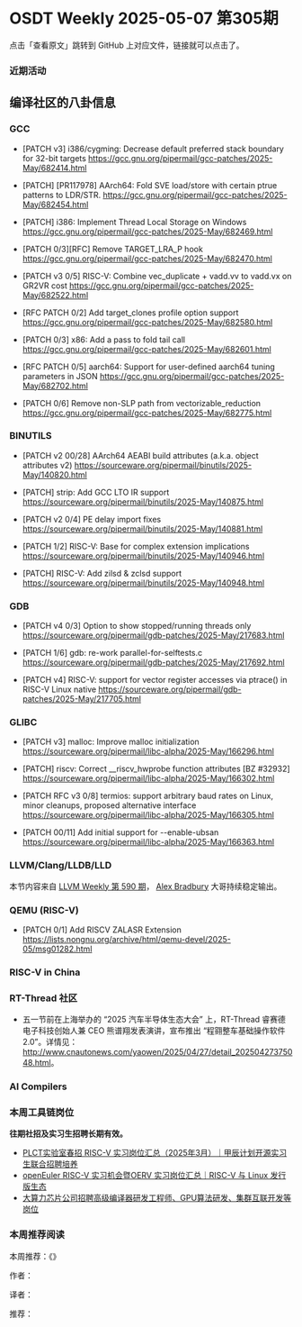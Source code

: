 # OSDT Weekly 2025-05-07 第305期

点击「查看原文」跳转到 GitHub 上对应文件，链接就可以点击了。

### 近期活动

## 编译社区的八卦信息

### GCC

- [PATCH v3] i386/cygming: Decrease default preferred stack boundary for 32-bit targets
  https://gcc.gnu.org/pipermail/gcc-patches/2025-May/682414.html

- [PATCH] [PR117978] AArch64: Fold SVE load/store with certain ptrue patterns to LDR/STR.
  https://gcc.gnu.org/pipermail/gcc-patches/2025-May/682454.html

- [PATCH] i386: Implement Thread Local Storage on Windows
  https://gcc.gnu.org/pipermail/gcc-patches/2025-May/682469.html

- [PATCH 0/3][RFC] Remove TARGET_LRA_P hook
  https://gcc.gnu.org/pipermail/gcc-patches/2025-May/682470.html

- [PATCH v3 0/5] RISC-V: Combine vec_duplicate + vadd.vv to vadd.vx on GR2VR cost
  https://gcc.gnu.org/pipermail/gcc-patches/2025-May/682522.html

- [RFC PATCH 0/2] Add target_clones profile option support
  https://gcc.gnu.org/pipermail/gcc-patches/2025-May/682580.html

- [PATCH 0/3] x86: Add a pass to fold tail call
  https://gcc.gnu.org/pipermail/gcc-patches/2025-May/682601.html

- [RFC PATCH 0/5] aarch64: Support for user-defined aarch64 tuning parameters in JSON
  https://gcc.gnu.org/pipermail/gcc-patches/2025-May/682702.html

- [PATCH 0/6] Remove non-SLP path from vectorizable_reduction
  https://gcc.gnu.org/pipermail/gcc-patches/2025-May/682775.html

### BINUTILS

- [PATCH v2 00/28] AArch64 AEABI build attributes (a.k.a. object attributes v2)
  https://sourceware.org/pipermail/binutils/2025-May/140820.html

- [PATCH] strip: Add GCC LTO IR support
  https://sourceware.org/pipermail/binutils/2025-May/140875.html

- [PATCH v2 0/4] PE delay import fixes
  https://sourceware.org/pipermail/binutils/2025-May/140881.html

- [PATCH 1/2] RISC-V: Base for complex extension implications
  https://sourceware.org/pipermail/binutils/2025-May/140946.html

- [PATCH] RISC-V: Add zilsd & zclsd support
  https://sourceware.org/pipermail/binutils/2025-May/140948.html

### GDB

- [PATCH v4 0/3] Option to show stopped/running threads only
  https://sourceware.org/pipermail/gdb-patches/2025-May/217683.html

- [PATCH 1/6] gdb: re-work parallel-for-selftests.c
  https://sourceware.org/pipermail/gdb-patches/2025-May/217692.html

- [PATCH v4] RISC-V: support for vector register accesses via ptrace() in RISC-V Linux native
  https://sourceware.org/pipermail/gdb-patches/2025-May/217705.html

### GLIBC

- [PATCH v3] malloc: Improve malloc initialization
  https://sourceware.org/pipermail/libc-alpha/2025-May/166296.html

- [PATCH] riscv: Correct __riscv_hwprobe function attributes [BZ #32932]
  https://sourceware.org/pipermail/libc-alpha/2025-May/166302.html

- [PATCH RFC v3 0/8] termios: support arbitrary baud rates on Linux, minor cleanups, proposed alternative interface
  https://sourceware.org/pipermail/libc-alpha/2025-May/166305.html

- [PATCH 00/11] Add initial support for --enable-ubsan
  https://sourceware.org/pipermail/libc-alpha/2025-May/166363.html

### LLVM/Clang/LLDB/LLD

本节内容来自 [LLVM Weekly 第 590 期](http://llvmweekly.org/issue/590)，
[Alex Bradbury](https://www.linkedin.com/in/alex-bradbury/) 大哥持续稳定输出。

### QEMU (RISC-V)

- [PATCH 0/1] Add RISCV ZALASR Extension
  https://lists.nongnu.org/archive/html/qemu-devel/2025-05/msg01282.html

### RISC-V in China

### RT-Thread 社区

- 五一节前在上海举办的 “2025 汽车半导体生态大会” 上，RT-Thread 睿赛德电子科技创始人兼 CEO 熊谱翔发表演讲，宣布推出 “程翧整车基础操作软件 2.0”。详情见：<http://www.cnautonews.com/yaowen/2025/04/27/detail_20250427375048.html>。

### AI Compilers

### 本周工具链岗位

**往期社招及实习生招聘长期有效。**

- [PLCT实验室春招 RISC-V 实习岗位汇总（2025年3月）｜甲辰计划开源实习生联合招聘培养](https://mp.weixin.qq.com/s/no5v_YeGI3LUE7mYv5wUpQ)
- [openEuler RISC-V 实习机会暨OERV 实习岗位汇总｜RISC-V 与 Linux 发行版生态](https://mp.weixin.qq.com/s/87XEhORtte_iTTZqjinX2g)
- [大算力芯片公司招聘高级编译器研发工程师、GPU算法研发、集群互联开发等岗位](https://mp.weixin.qq.com/s/ONoNJ5jZmL794AdtlHrDuQ)

### 本周推荐阅读

本周推荐：《》

作者：

译者：

推荐：
